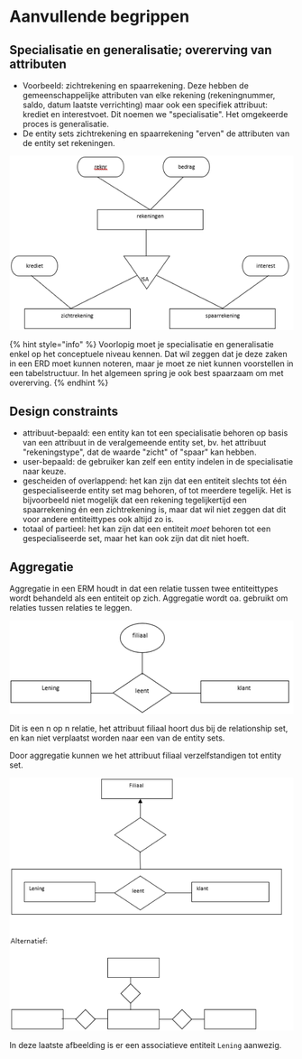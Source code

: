 # Aanvullende begrippen

## Specialisatie en generalisatie; overerving van attributen

* Voorbeeld: zichtrekening en spaarrekening. Deze hebben de gemeenschappelijke attributen van elke rekening \(rekeningnummer, saldo, datum laatste verrichting\) maar ook een specifiek attribuut: krediet en interestvoet. Dit noemen we "specialisatie". Het omgekeerde proces is generalisatie.
* De entity sets zichtrekening en spaarrekening "erven" de attributen van de entity set rekeningen.

![](../../.gitbook/assets/image%20%2812%29.png)

{% hint style="info" %}
Voorlopig moet je specialisatie en generalisatie enkel op het conceptuele niveau kennen. Dat wil zeggen dat je deze zaken in een ERD moet kunnen noteren, maar je moet ze niet kunnen voorstellen in een tabelstructuur. In het algemeen spring je ook best spaarzaam om met overerving.
{% endhint %}

## Design constraints

* attribuut-bepaald: een entity kan tot een specialisatie behoren op basis van een attribuut in de veralgemeende entity set, bv. het attribuut "rekeningstype", dat de waarde "zicht" of "spaar" kan hebben.
* user-bepaald: de gebruiker kan zelf een entity indelen in de specialisatie naar keuze.
* gescheiden of overlappend: het kan zijn dat een entiteit slechts tot één gespecialiseerde entity set mag behoren, of tot meerdere tegelijk. Het is bijvoorbeeld niet mogelijk dat een rekening tegelijkertijd een spaarrekening én een zichtrekening is, maar dat wil niet zeggen dat dit voor andere entiteittypes ook altijd zo is.
* totaal of partieel: het kan zijn dat een entiteit _moet_ behoren tot een gespecialiseerde set, maar het kan ook zijn dat dit niet hoeft.

## Aggregatie

Aggregatie in een ERM houdt in dat een relatie tussen twee entiteittypes wordt behandeld als een entiteit op zich. Aggregatie wordt oa. gebruikt om relaties tussen relaties te leggen.

![](../../.gitbook/assets/image%20%2817%29.png)

Dit is een n op n relatie, het attribuut filiaal hoort dus bij de relationship set, en kan niet verplaatst worden naar een van de entity sets.

Door aggregatie kunnen we het attribuut filiaal verzelfstandigen tot entity set.

![](../../.gitbook/assets/image%20%2829%29.png)

In deze laatste afbeelding is er een associatieve entiteit `Lening` aanwezig.

